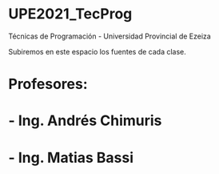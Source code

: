 # UPE2021_TecProg

Técnicas de Programación - Universidad Provincial de Ezeiza

Subiremos en este espacio los fuentes de cada clase.

# Profesores:
# - Ing. Andrés Chimuris
# - Ing. Matias Bassi
